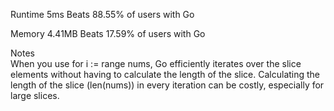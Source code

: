 Runtime
5ms
Beats 88.55% of users with Go

Memory
4.41MB
Beats 17.59% of users with Go

Notes   
When you use for i := range nums, Go efficiently iterates over the slice elements without having to calculate the length of the slice. Calculating the length of the slice (len(nums)) in every iteration can be costly, especially for large slices.